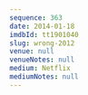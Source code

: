 ```yaml
---
sequence: 363
date: 2014-01-18
imdbId: tt1901040
slug: wrong-2012
venue: null
venueNotes: null
medium: Netflix
mediumNotes: null
---
```

